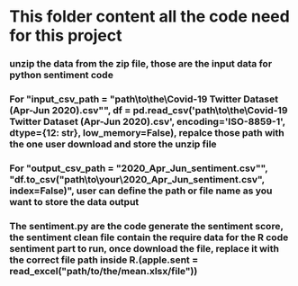 # This folder content all the code need for this project
### unzip the data from the zip file, those are the input data for python sentiment code
### For "input_csv_path = "path\\to\\the\\Covid-19 Twitter Dataset (Apr-Jun 2020).csv"", df = pd.read_csv('path\\to\\the\\Covid-19 Twitter Dataset (Apr-Jun 2020).csv', encoding='ISO-8859-1', dtype={12: str}, low_memory=False), repalce those path with the one user download and store the unzip file
### For "output_csv_path = "2020_Apr_Jun_sentiment.csv"", "df.to_csv("path\\to\\your\\2020_Apr_Jun_sentiment.csv", index=False)", user can define the path or file name as you want to store the data output
### The sentiment.py are the code generate the sentiment score, the sentiment clean file contain the require data for the R code sentiment part to run, once download the file, replace it with the correct file path inside R.(apple.sent = read_excel("path/to/the/mean.xlsx/file"))
